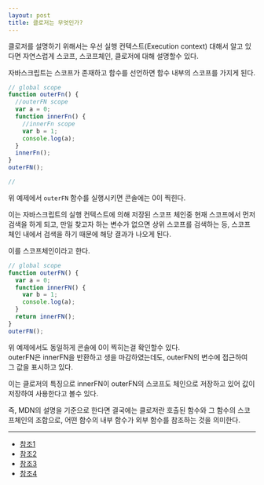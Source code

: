 ```yaml
---
layout: post
title: 클로저는 무엇인가?
---
```


클로저를 설명하기 위해서는 우선 실행 컨텍스트(Execution context) 대해서 알고 있다면 자연스럽게 스코프, 스코프체인, 클로저에 대해 설명할수 있다.

자바스크립트는 스코프가 존재하고 함수를 선언하면 함수 내부의 스코프를 가지게 된다.

```javascript
// global scope
function outerFn() {
  //outerFN scope
  var a = 0;
  function innerFn() {
    //innerFn scope
    var b = 1;
    console.log(a);
  }
  innerFn();
}
outerFN();

//
```

위 예제에서 `outerFN` 함수를 실행시키면 콘솔에는 0이 찍힌다.

이는 자바스크립트의 실행 컨텍스트에 의해 저장된 스코프 체인중 현재 스코프에서 먼저 검색을 하게 되고, 만일 찾고자 하는 변수가 없으면 상위 스코프를 검색하는 등, 스코프 체인 내에서 검색을 하기 때문에 해당 결과가 나오게 된다.

이를 스코프체인이라고 한다.

```javascript
// global scope
function outerFN() {
  var a = 0;
  function innerFN() {
    var b = 1;
    console.log(a);
  }
  return innerFN();
}
outerFN();
```

위 예제에서도 동일하게 콘솔에 0이 찍히는걸 확인할수 있다.  
outerFN은 innerFN을 반환하고 생을 마감하였는데도, outerFN의 변수에 접근하여 그 값을 표시하고 있다.

이는 클로저의 특징으로 innerFN이 outerFN의 스코프도 체인으로 저장하고 있어 값이 저장하여 사용한다고 볼수 있다.

즉, MDN의 설명을 기준으로 한다면 결국에는 클로저란 호출된 함수와 그 함수의 스코프체인의 조합으로, 어떤 함수의 내부 함수가 외부 함수를 참조하는 것을 의미한다.

---

- [참조1](https://ljtaek2.tistory.com/140)
- [참조2](https://developer-alle.tistory.com/369)
- [참조3](https://poiemaweb.com/js-closure)
- [참조4](https://developer.mozilla.org/ko/docs/Web/JavaScript/Closures)
